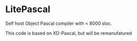 # LitePascal
Self host Object Pascal compiler with &lt; 8000 sloc.

This code is based on XD-Pascal, but will be remanufatured
